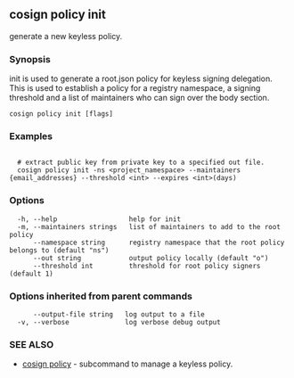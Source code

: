 ## cosign policy init

generate a new keyless policy.

### Synopsis

init is used to generate a root.json policy
for keyless signing delegation. This is used to establish a policy for a registry namespace,
a signing threshold and a list of maintainers who can sign over the body section.

```
cosign policy init [flags]
```

### Examples

```

  # extract public key from private key to a specified out file.
  cosign policy init -ns <project_namespace> --maintainers {email_addresses} --threshold <int> --expires <int>(days)
```

### Options

```
  -h, --help                  help for init
  -m, --maintainers strings   list of maintainers to add to the root policy
      --namespace string      registry namespace that the root policy belongs to (default "ns")
      --out string            output policy locally (default "o")
      --threshold int         threshold for root policy signers (default 1)
```

### Options inherited from parent commands

```
      --output-file string   log output to a file
  -v, --verbose              log verbose debug output
```

### SEE ALSO

* [cosign policy](cosign_policy.md)	 - subcommand to manage a keyless policy.


